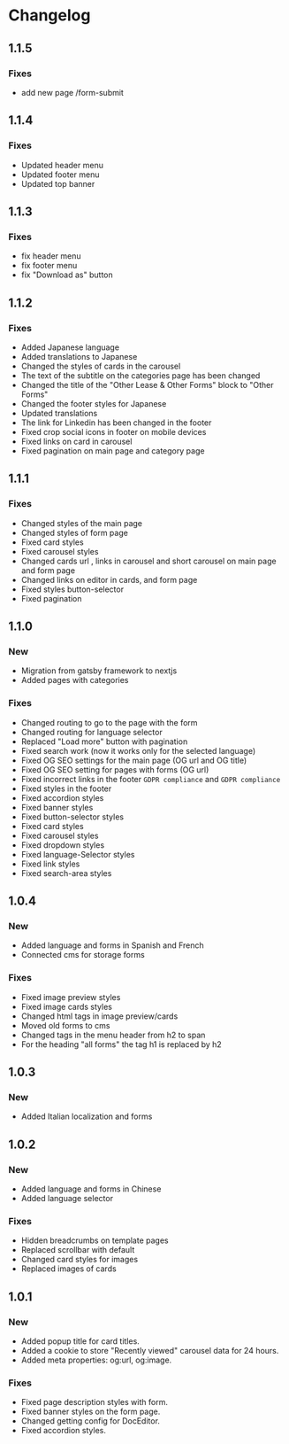 # Changelog

## 1.1.5

### Fixes
- add new page /form-submit

## 1.1.4

### Fixes
- Updated header menu
- Updated footer menu
- Updated top banner

## 1.1.3

### Fixes
- fix header menu
- fix footer menu
- fix "Download as" button

## 1.1.2

### Fixes
- Added Japanese language
- Added translations to Japanese
- Changed the styles of cards in the carousel
- The text of the subtitle on the categories page has been changed
- Changed the title of the "Other Lease & Other Forms" block to "Other Forms"
- Changed the footer styles for Japanese
- Updated translations
- The link for Linkedin has been changed in the footer
- Fixed crop social icons in footer on mobile devices
- Fixed links on card in carousel
- Fixed pagination on main page and category page

## 1.1.1

### Fixes
- Changed styles of the main page
- Changed styles of form page
- Fixed card styles
- Fixed carousel styles
- Changed cards url , links in carousel and short carousel on main page and form page
- Changed links on editor in cards, and form page
- Fixed styles button-selector
- Fixed pagination

## 1.1.0

### New

- Migration from gatsby framework to nextjs
- Added pages with categories

### Fixes

- Changed routing to go to the page with the form
- Changed routing for language selector
- Replaced "Load more" button with pagination
- Fixed search work (now it works only for the selected language)
- Fixed OG SEO settings for the main page (OG url and OG title)
- Fixed OG SEO setting for pages with forms (OG url)
- Fixed incorrect links in the footer `GDPR compliance` and `GDPR compliance`
- Fixed styles in the footer
- Fixed accordion styles
- Fixed banner styles
- Fixed button-selector styles
- Fixed card styles
- Fixed carousel styles
- Fixed dropdown styles
- Fixed language-Selector styles
- Fixed link styles
- Fixed search-area styles

## 1.0.4

### New

- Added language and forms in Spanish and French
- Connected cms for storage forms

### Fixes

- Fixed image preview styles
- Fixed image cards styles
- Changed html tags in image preview/cards
- Moved old forms to cms
- Changed tags in the menu header from h2 to span
- For the heading "all forms" the tag h1 is replaced by h2

## 1.0.3

### New

- Added Italian localization and forms

## 1.0.2

### New

- Added language and forms in Chinese
- Added language selector

### Fixes

- Hidden breadcrumbs on template pages
- Replaced scrollbar with default
- Changed card styles for images
- Replaced images of cards

## 1.0.1

### New

- Added popup title for card titles.
- Added a cookie to store "Recently viewed" carousel data for 24 hours.
- Added meta properties: og:url, og:image.

### Fixes

- Fixed page description styles with form.
- Fixed banner styles on the form page.
- Changed getting config for DocEditor.
- Fixed accordion styles.
